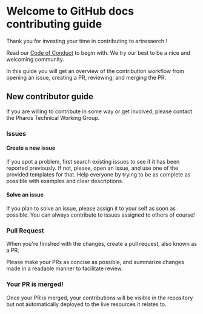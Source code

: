 # Welcome to GitHub docs contributing guide <!-- omit in toc -->

Thank you for investing your time in contributing to artresaerch ! 

Read our [Code of Conduct](./CODE_OF_CONDUCT.md) to begin with. We try our best to be a nice and welcoming community.

In this guide you will get an overview of the contribution workflow from opening an issue, creating a PR, reviewing, and merging the PR.

## New contributor guide

If you are willing to contribute in some way or get involved, please contact the Pharos Technical Working Group. 

### Issues

#### Create a new issue

If you spot a problem, first search existing issues to see if it has been reported previously. If not, please, open an issue, and use one of the provided templates for that. Help everyone by trying to be as complete as possible with examples and clear descriptions. 

#### Solve an issue

If you plan to solve an issue, please assign it to your self as soon as possible. You can always contribute to issues assigned to others of course!

### Pull Request

When you're finished with the changes, create a pull request, also known as a PR.

Please make your PRs as concise as possible, and summarize changes made in a readable manner to facilitate review.


### Your PR is merged!

Once your PR is merged, your contributions will be visible in the repository but not automatically deployed to the live resources it relates to.

